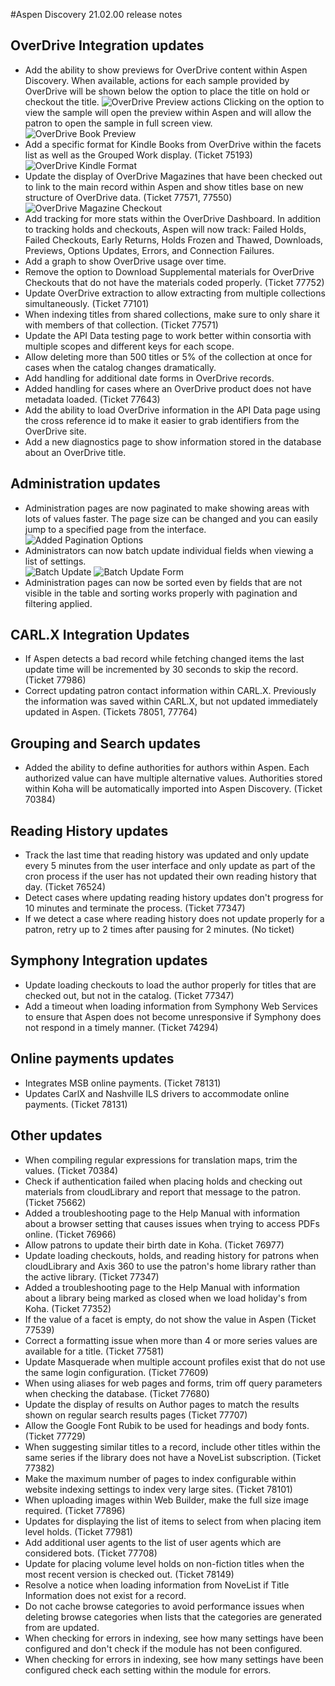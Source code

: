 #Aspen Discovery 21.02.00 release notes
## OverDrive Integration updates
- Add the ability to show previews for OverDrive content within Aspen Discovery. When available, actions for each sample provided by OverDrive will be shown below the option to place the title on hold or checkout the title. 
  ![OverDrive Preview actions](/release_notes/images/21_02_00_overdrive_preview_actions.png)
  Clicking on the option to view the sample will open the preview within Aspen and will allow the patron to open the sample in full screen view.  
  ![OverDrive Book Preview](/release_notes/images/21_02_00_overdrive_book_preview.png)
- Add a specific format for Kindle Books from OverDrive within the facets list as well as the Grouped Work display. (Ticket 75193)
  ![OverDrive Kindle Format](/release_notes/images/21_02_00_kindle_format.png) 
- Update the display of OverDrive Magazines that have been checked out to link to the main record within Aspen and show titles base on new structure of OverDrive data. (Ticket 77571, 77550)
  ![OverDrive Magazine Checkout](/release_notes/images/21_02_00_overdrive_magazine_checkouts.png) 
- Add tracking for more stats within the OverDrive Dashboard.  In addition to tracking holds and checkouts, Aspen will now track: Failed Holds, Failed Checkouts, Early Returns, Holds Frozen and Thawed, Downloads, Previews, Options Updates, Errors, and Connection Failures. 
- Add a graph to show OverDrive usage over time. 
- Remove the option to Download Supplemental materials for OverDrive Checkouts that do not have the materials coded properly. (Ticket 77752)
- Update OverDrive extraction to allow extracting from multiple collections simultaneously. (Ticket 77101)
- When indexing titles from shared collections, make sure to only share it with members of that collection. (Ticket 77571)
- Update the API Data testing page to work better within consortia with multiple scopes and different keys for each scope.
- Allow deleting more than 500 titles or 5% of the collection at once for cases when the catalog changes dramatically.  
- Add handling for additional date forms in OverDrive records. 
- Added handling for cases where an OverDrive product does not have metadata loaded. (Ticket 77643)
- Add the ability to load OverDrive information in the API Data page using the cross reference id to make it easier to grab identifiers from the OverDrive site. 
- Add a new diagnostics page to show information stored in the database about an OverDrive title.  

## Administration updates
- Administration pages are now paginated to make showing areas with lots of values faster.  The page size can be changed and you can easily jump to a specified page from the interface. 
  ![Added Pagination Options](/release_notes/images/21_02_00_added_pagination_options.png)
- Administrators can now batch update individual fields when viewing a list of settings.  
  ![Batch Update](/release_notes/images/21_02_00_batch_update.png)
  ![Batch Update Form](/release_notes/images/21_02_00_batch_update_form.png)
- Administration pages can now be sorted even by fields that are not visible in the table and sorting works properly with pagination and filtering applied.

## CARL.X Integration Updates
- If Aspen detects a bad record while fetching changed items the last update time will be incremented by 30 seconds to skip the record. (Ticket 77986)
- Correct updating patron contact information within CARL.X.  Previously the information was saved within CARL.X, but not updated immediately updated in Aspen. (Tickets 78051, 77764) 

## Grouping and Search updates
- Added the ability to define authorities for authors within Aspen. Each authorized value can have multiple alternative values.  Authorities stored within Koha will be automatically imported into Aspen Discovery. (Ticket 70384)  

## Reading History updates
- Track the last time that reading history was updated and only update every 5 minutes from the user interface and only update as part of the cron process if the user has not updated their own reading history that day. (Ticket 76524)
- Detect cases where updating reading history updates don't progress for 10 minutes and terminate the process. (Ticket 77347)
- If we detect a case where reading history does not update properly for a patron, retry up to 2 times after pausing for 2 minutes. (No ticket)

## Symphony Integration updates
- Update loading checkouts to load the author properly for titles that are checked out, but not in the catalog. (Ticket 77347) 
- Add a timeout when loading information from Symphony Web Services to ensure that Aspen does not become unresponsive if Symphony does not respond in a timely manner. (Ticket 74294)

## Online payments updates
- Integrates MSB online payments. (Ticket 78131)
- Updates CarlX and Nashville ILS drivers to accommodate online payments. (Ticket 78131)

## Other updates
- When compiling regular expressions for translation maps, trim the values. (Ticket 70384)
- Check if authentication failed when placing holds and checking out materials from cloudLibrary and report that message to the patron. (Ticket 75662)
- Added a troubleshooting page to the Help Manual with information about a browser setting that causes issues when trying to access PDFs online. (Ticket 76966)
- Allow patrons to update their birth date in Koha. (Ticket 76977)
- Update loading checkouts, holds, and reading history for patrons when cloudLibrary and Axis 360 to use the patron's home library rather than the active library. (Ticket 77347)
- Added a troubleshooting page to the Help Manual with information about a library being marked as closed when we load holiday's from Koha. (Ticket 77352)
- If the value of a facet is empty, do not show the value in Aspen (Ticket 77539)
- Correct a formatting issue when more than 4 or more series values are available for a title. (Ticket 77581)
- Update Masquerade when multiple account profiles exist that do not use the same login configuration. (Ticket 77609)
- When using aliases for web pages and forms, trim off query parameters when checking the database. (Ticket 77680)
- Update the display of results on Author pages to match the results shown on regular search results pages (Ticket 77707)
- Allow the Google Font Rubik to be used for headings and body fonts. (Ticket 77729) 
- When suggesting similar titles to a record, include other titles within the same series if the library does not have a NoveList subscription. (Ticket 77382)
- Make the maximum number of pages to index configurable within website indexing settings to index very large sites. (Ticket 78101)
- When uploading images within Web Builder, make the full size image required. (Ticket 77896)
- Updates for displaying the list of items to select from when placing item level holds. (Ticket 77981) 
- Add additional user agents to the list of user agents which are considered bots. (Ticket 77708) 
- Update for placing volume level holds on non-fiction titles when the most recent version is checked out. (Ticket 78149)
- Resolve a notice when loading information from NoveList if Title Information does not exist for a record. 
- Do not cache browse categories to avoid performance issues when deleting browse categories when lists that the categories are generated from are updated. 
- When checking for errors in indexing, see how many settings have been configured and don't check if the module has not been configured. 
- When checking for errors in indexing, see how many settings have been configured check each setting within the module for errors. 
